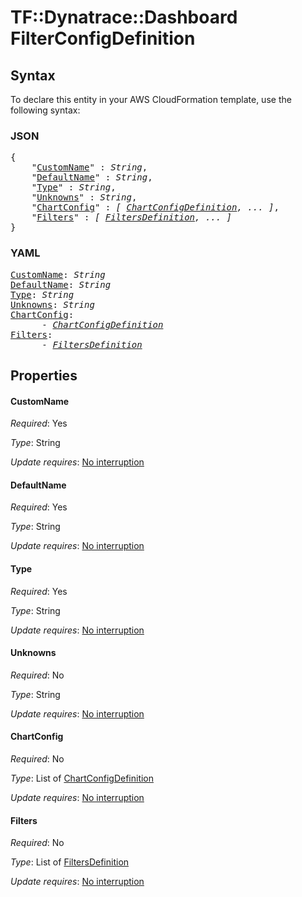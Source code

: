 # TF::Dynatrace::Dashboard FilterConfigDefinition

## Syntax

To declare this entity in your AWS CloudFormation template, use the following syntax:

### JSON

<pre>
{
    "<a href="#customname" title="CustomName">CustomName</a>" : <i>String</i>,
    "<a href="#defaultname" title="DefaultName">DefaultName</a>" : <i>String</i>,
    "<a href="#type" title="Type">Type</a>" : <i>String</i>,
    "<a href="#unknowns" title="Unknowns">Unknowns</a>" : <i>String</i>,
    "<a href="#chartconfig" title="ChartConfig">ChartConfig</a>" : <i>[ <a href="chartconfigdefinition.md">ChartConfigDefinition</a>, ... ]</i>,
    "<a href="#filters" title="Filters">Filters</a>" : <i>[ <a href="filtersdefinition.md">FiltersDefinition</a>, ... ]</i>
}
</pre>

### YAML

<pre>
<a href="#customname" title="CustomName">CustomName</a>: <i>String</i>
<a href="#defaultname" title="DefaultName">DefaultName</a>: <i>String</i>
<a href="#type" title="Type">Type</a>: <i>String</i>
<a href="#unknowns" title="Unknowns">Unknowns</a>: <i>String</i>
<a href="#chartconfig" title="ChartConfig">ChartConfig</a>: <i>
      - <a href="chartconfigdefinition.md">ChartConfigDefinition</a></i>
<a href="#filters" title="Filters">Filters</a>: <i>
      - <a href="filtersdefinition.md">FiltersDefinition</a></i>
</pre>

## Properties

#### CustomName

_Required_: Yes

_Type_: String

_Update requires_: [No interruption](https://docs.aws.amazon.com/AWSCloudFormation/latest/UserGuide/using-cfn-updating-stacks-update-behaviors.html#update-no-interrupt)

#### DefaultName

_Required_: Yes

_Type_: String

_Update requires_: [No interruption](https://docs.aws.amazon.com/AWSCloudFormation/latest/UserGuide/using-cfn-updating-stacks-update-behaviors.html#update-no-interrupt)

#### Type

_Required_: Yes

_Type_: String

_Update requires_: [No interruption](https://docs.aws.amazon.com/AWSCloudFormation/latest/UserGuide/using-cfn-updating-stacks-update-behaviors.html#update-no-interrupt)

#### Unknowns

_Required_: No

_Type_: String

_Update requires_: [No interruption](https://docs.aws.amazon.com/AWSCloudFormation/latest/UserGuide/using-cfn-updating-stacks-update-behaviors.html#update-no-interrupt)

#### ChartConfig

_Required_: No

_Type_: List of <a href="chartconfigdefinition.md">ChartConfigDefinition</a>

_Update requires_: [No interruption](https://docs.aws.amazon.com/AWSCloudFormation/latest/UserGuide/using-cfn-updating-stacks-update-behaviors.html#update-no-interrupt)

#### Filters

_Required_: No

_Type_: List of <a href="filtersdefinition.md">FiltersDefinition</a>

_Update requires_: [No interruption](https://docs.aws.amazon.com/AWSCloudFormation/latest/UserGuide/using-cfn-updating-stacks-update-behaviors.html#update-no-interrupt)

